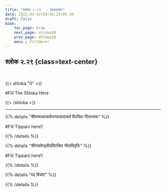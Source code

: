 ```yaml
---
title: "श्लोक २.२९  - साङ्ययोग"
date: 2022-03-15T20:45:23+05:30
draft: false
book:
    toc_page: true
    next_page: shloka30
    prev_page: shloka28
    menu : FillHere!
---
```




## श्लोक २.२९ {class=text-center}

<br/>

{{< shloka  "0"  >}}

#Fill  The Shloka Here

{{< /shloka >}}

---


{{% details "श्रीमत्मध्वाचार्यभगवत्पादाचर्य विरचित  गीताभाष्य" %}}

#Fill  Tippani here!!

{{% /details %}}



{{% details "श्रीराघवेन्द्रतीर्थविरचित गीताविवृतिः" %}}

#Fill  Tippani here!!

{{% /details %}}



{{% details "पद विचार" %}}


{{% /details %}}
